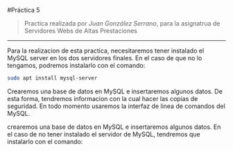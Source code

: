 #Práctica 5
>Practica realizada por *Juan González Serrano*, para la asignatrua de Servidores Webs de Altas Prestaciones

***
Para la realizacion de esta practica, necesitaremos tener instalado el MySQL server en los dos servidores finales. En el caso de que no lo tengamos, podremos instalarlo con el comando:
```sh
sudo apt install mysql-server
```

Crearemos una base de datos en MySQL e insertaremos algunos datos. De esta forma, tendremos informacion con la cual hacer las copias de seguridad.
En todo momento usaremos la interfaz de linea de comandos del MySQL.

 crearemos una base de datos en MySQL e insertaremos algunos datos.
En el caso de no tener instalado el servidor de MySQL, tendremos que instalarlo con el comando:
